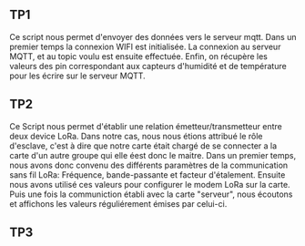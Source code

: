 ## TP1
Ce script nous permet d'envoyer des données vers le serveur mqtt.
Dans un premier temps la connexion WIFI est initialisée.
La connexion au serveur MQTT, et au topic voulu est ensuite effectuée. Enfin, on récupère les valeurs des pin correspondant aux capteurs d'humidité et de température pour les écrire sur le serveur MQTT.

## TP2
Ce Script nous permet d'établir une relation émetteur/transmetteur entre deux device LoRa.
Dans notre cas, nous nous étions attribué le rôle d'esclave, c'est à dire que notre carte était chargé de se connecter a la carte d'un autre groupe qui elle éest donc le maitre. 
Dans un premier temps, nous avons donc convenu des différents paramètres de la communication sans fil LoRa: Fréquence, bande-passante et facteur d'étalement.
Ensuite nous avons utilisé ces valeurs pour configurer le modem LoRa sur la carte. Puis une fois la communiction établi avec la carte "serveur", nous écoutons et affichons les valeurs réguliérement émises par celui-ci.

## TP3
